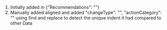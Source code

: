 
1. Initially added in {"Recommendations": "<recommendation>"}
2. Manually added aligned and added "changeType": "", "actionCategory": "" using find and replace to detect the unique indent it had compared to other Data

